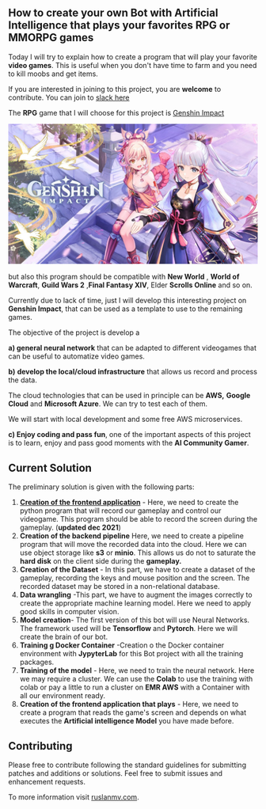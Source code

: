## How to create your own Bot with Artificial Intelligence that plays your favorites  RPG or MMORPG games

Today I will try to explain how to create a program that will play your favorite **video games**. This is useful when you don't have time to farm and you need to kill moobs and get items. 

If you are interested in joining to this project, you are **welcome** to contribute. You can join to [slack here](https://join.slack.com/share/enQtMjg3MzM0OTY2MDMzNy04NDY5OGE2NzJiNTk4YzkyYjBlMDAyMzBiNzlkZTIyNzllOTA5MmQ5NDkzOTEyYmQ0MTgxZjAyNjM0MWM2NThl)

The **RPG** game that I will choose for this project is [Genshin Impact](https://genshin.mihoyo.com/en/)

![](assets/images/posts/README/genshin-impact.jpg)

but also this program should be compatible with  **New World** , **World of Warcraft**, **Guild Wars 2** ,**Final Fantasy XIV**, Elder **Scrolls Online** and so on.

Currently due to lack of time, just I will develop this interesting project on **Genshin Impact**, that can be used as a template to use to the remaining games.

The objective of the project is develop a 

**a) general neural network** that can be adapted to different videogames that can be useful to  automatize video games.

**b)** **develop the local/cloud infrastructure** that allows us record and process the data.

The cloud technologies that can be used in principle can be **AWS,** **Google Cloud** and  **Microsoft Azure**. We can try to test each of them.

We will start with  local development  and some free AWS microservices.

 **c) Enjoy coding and pass fun**, one of the important aspects of this project is to learn, enjoy and pass good moments with the **AI Community Gamer**.



## Current Solution

The preliminary solution is given with the following parts:

1. **[Creation of the frontend application](./frontend/README.md)** - Here, we need to create the python program that will record our gameplay and control our videogame. This program should be able to record the screen during the gameplay.  (**updated dec 2021**)      
2. **Creation of the backend pipeline** Here, we need to create a pipeline program that will move the recorded data into the cloud. Here we can use object storage like **s3** or **minio**. This allows us do not to saturate the **hard disk** on the client side during the **gameplay.** 
3. **Creation of the Dataset** - In this part, we have to create a dataset of the gameplay, recording the keys and mouse position and the screen. The recorded dataset may be stored in a non-relational database.
4. **Data wrangling** -This part, we have to augment the images correctly to create the appropriate machine learning model. Here we need to apply good skills in computer vision.
5. **Model creation**- The first version of this bot will use Neural Networks. The framework used will be **Tensorflow** and **Pytorch**. Here we will create the brain of our bot.
6. **Training g Docker Container** -Creation o the Docker container environment with **JypyterLab** for this Bot project with all the training packages.
7. **Training of the model** - Here, we need to train the neural network. Here we may require a cluster. We can use the **Colab** to use the training with colab or pay a little to run a cluster on **EMR AWS** with a Container with all our environment ready.
8. **Creation of the frontend application that plays** - Here, we need to create a program that reads the game's screen and depends on what executes the **Artificial intelligence Model** you have made before.



## Contributing

Please free  to contribute following the standard guidelines for submitting patches and additions or solutions. Feel free to submit issues and enhancement requests.

To more information visit [ruslanmv.com](https://ruslanmv.com/).

